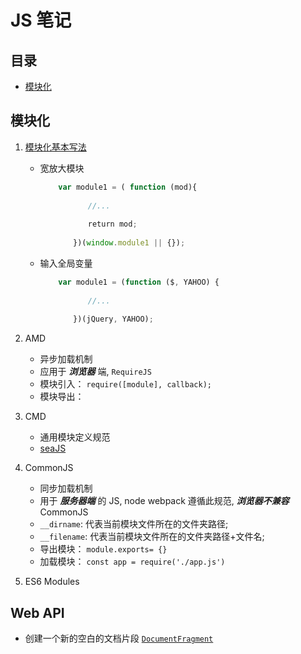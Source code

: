 # JS 笔记

## 目录
+ [模块化](#模块化)

## 模块化
1. [模块化基本写法](http://www.ruanyifeng.com/blog/2012/10/javascript_module.html)
    + 宽放大模块
        ```js
            var module1 = ( function (mod){
            
            　　　　//...
            
            　　　　return mod;
            
            　　})(window.module1 || {});
        ```
    + 输入全局变量
        ```js
            var module1 = (function ($, YAHOO) {
            
            　　　　//...
            
            　　})(jQuery, YAHOO);
        ```
2. AMD
    + 异步加载机制
    + 应用于 ***浏览器*** 端, `RequireJS`
    + 模块引入： `require([module], callback);`
    + 模块导出：
3. CMD
    + 通用模块定义规范
    + [seaJS](https://seajs.github.io/seajs/docs/#intro)
4. CommonJS
    + 同步加载机制
    + 用于 ***服务器端*** 的 JS, node webpack 遵循此规范, ***浏览器不兼容*** CommonJS
    + `__dirname`: 代表当前模块文件所在的文件夹路径;
    + `__filename`: 代表当前模块文件所在的文件夹路径+文件名;
    + 导出模块： `module.exports= {}`
    + 加载模块： `const app = require('./app.js')`
    
5. ES6 Modules

## Web API 

+ 创建一个新的空白的文档片段  [`DocumentFragment`](https://developer.mozilla.org/zh-CN/docs/Web/API/Document/createDocumentFragment)